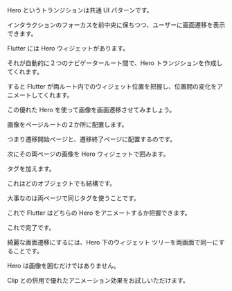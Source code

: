 Hero というトランジションは共通 UI パターンです。

インタラクションのフォーカスを前中央に保ちつつ、ユーザーに画面遷移を表示できます。

Flutter には Hero ウィジェットがあります。

それが自動的に２つのナビゲータールート間で、Hero トランジションを作成してくれます。

すると Flutter が両ルート内でのウィジェット位置を把握し、位置間の変化をアニメートしてくれます。

この優れた Hero を使って画像を画面遷移させてみましょう。

画像をページルートの２か所に配置します。

つまり遷移開始ページと、遷移終了ページに配置するのです。

次にその両ページの画像を Hero ウィジェットで囲みます。

タグを加えます。

これはどのオブジェクトでも結構です。

大事なのは両ページで同じタグを使うことです。

これで Flutter はどちらの Hero をアニメートするか把握できます。

これで完了です。

綺麗な画面遷移にするには、Hero 下のウィジェット ツリーを両画面で同一にすることです。

Hero は画像を囲むだけではありません。

Clip との併用で優れたアニメーション効果をお試しいただけます。
